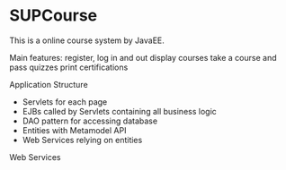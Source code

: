 # SUPCourse
This is a online course system by JavaEE.

Main features:
  register, log in and out
  display courses
  take a course and pass quizzes
  print certifications
  
Application Structure
- Servlets for each page
- EJBs called by Servlets containing all business logic
- DAO pattern for accessing database
- Entities with Metamodel API
- Web Services relying on entities

Web Services
